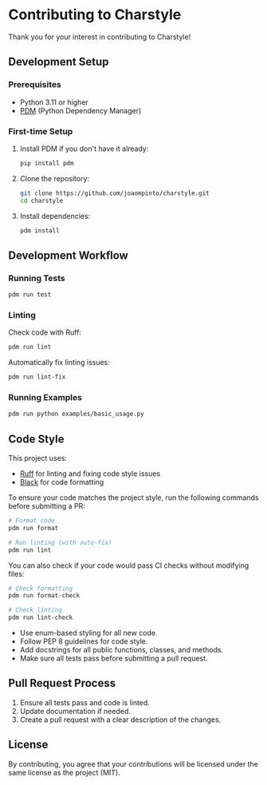 # Contributing to Charstyle

Thank you for your interest in contributing to Charstyle!

## Development Setup

### Prerequisites

- Python 3.11 or higher
- [PDM](https://pdm.fming.dev/) (Python Dependency Manager)

### First-time Setup

1. Install PDM if you don't have it already:
   ```bash
   pip install pdm
   ```

2. Clone the repository:
   ```bash
   git clone https://github.com/joaompinto/charstyle.git
   cd charstyle
   ```

3. Install dependencies:
   ```bash
   pdm install
   ```

## Development Workflow

### Running Tests

```bash
pdm run test
```

### Linting

Check code with Ruff:
```bash
pdm run lint
```

Automatically fix linting issues:
```bash
pdm run lint-fix
```

### Running Examples

```bash
pdm run python examples/basic_usage.py
```

## Code Style

This project uses:

- [Ruff](https://github.com/astral-sh/ruff) for linting and fixing code style issues
- [Black](https://github.com/psf/black) for code formatting

To ensure your code matches the project style, run the following commands before submitting a PR:

```bash
# Format code
pdm run format

# Run linting (with auto-fix)
pdm run lint
```

You can also check if your code would pass CI checks without modifying files:

```bash
# Check formatting
pdm run format-check

# Check linting
pdm run lint-check
```

- Use enum-based styling for all new code.
- Follow PEP 8 guidelines for code style.
- Add docstrings for all public functions, classes, and methods.
- Make sure all tests pass before submitting a pull request.

## Pull Request Process

1. Ensure all tests pass and code is linted.
2. Update documentation if needed.
3. Create a pull request with a clear description of the changes.

## License

By contributing, you agree that your contributions will be licensed under the same license as the project (MIT).
